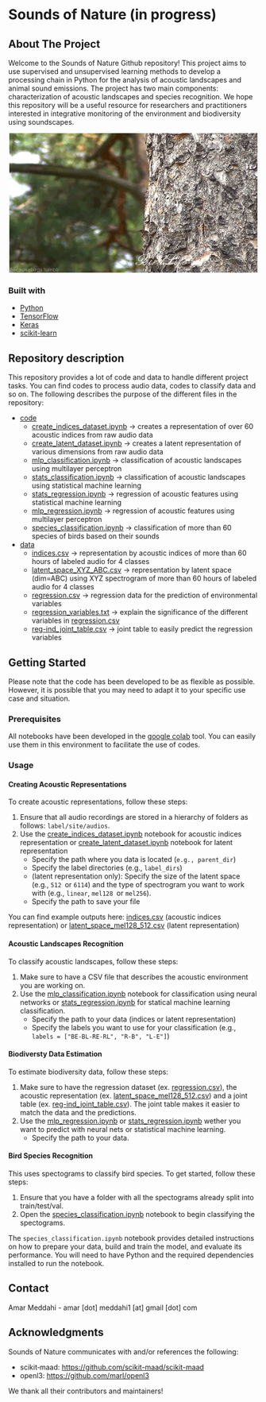# Sounds of Nature (in progress)

## About The Project

Welcome to the Sounds of Nature Github repository! This project aims to use supervised and unsupervised learning methods to develop a processing chain in Python for the analysis of acoustic landscapes and animal sound emissions. The project has two main components: characterization of acoustic landscapes and species recognition. We hope this repository will be a useful resource for researchers and practitioners interested in integrative monitoring of the environment and biodiversity using soundscapes.

<p align="center">
  <img src="assets/welcome.gif" />
</p>

### Built with

* [Python]()
* [TensorFlow](https://www.tensorflow.org/)
* [Keras](https://keras.io/)
* [scikit-learn](https://scikit-learn.org/stable/)

## Repository description

This repository provides a lot of code and data to handle different project tasks. You can find codes to process audio data, codes to classify data and so on. The following describes the purpose of the different files in the repository:

- [code](https://github.com/amarmeddahi/sounds-of-nature/tree/main/code "code")
  - [create_indices_dataset.ipynb](https://github.com/amarmeddahi/sounds-of-nature/blob/main/code/create_indices_dataset.ipynb "create_indices_dataset.ipynb") -> creates a representation of over 60 acoustic indices from raw audio data
  - [create_latent_dataset.ipynb](https://github.com/amarmeddahi/sounds-of-nature/blob/main/code/create_latent_dataset.ipynb "create_latent_dataset.ipynb") -> creates a latent representation of various dimensions from raw audio data
  - [mlp_classification.ipynb](https://github.com/amarmeddahi/sounds-of-nature/blob/main/code/mlp_classification.ipynb "mlp_classification.ipynb") -> classification of acoustic landscapes using multilayer perceptron
  - [stats_classification.ipynb](https://github.com/amarmeddahi/sounds-of-nature/blob/main/code/stats_classification.ipynb "stats_classification.ipynb") -> classification of acoustic landscapes using statistical machine learning
  - [stats_regression.ipynb](https://github.com/amarmeddahi/sounds-of-nature/blob/main/code/stats_regression.ipynb "stats_regression.ipynb") -> regression of acoustic features using statistical machine learning
  - [mlp_regression.ipynb](https://github.com/amarmeddahi/sounds-of-nature/blob/main/code/mlp_regression.ipynb "mlp_regression.ipynb") -> regression of acoustic features using multilayer perceptron
  - [species_classification.ipynb](https://github.com/amarmeddahi/sounds-of-nature/blob/main/code/species_classification.ipynb "species_classification.ipynb") -> classification of more than 60 species of birds based on their sounds
- [data](https://github.com/amarmeddahi/sounds-of-nature/tree/main/data "data")
  - [indices.csv](https://github.com/amarmeddahi/sounds-of-nature/blob/main/data/indices.csv "indices.csv") -> representation by acoustic indices of more than 60 hours of labeled audio for 4 classes
  - [latent_space_XYZ_ABC.csv](https://github.com/amarmeddahi/sounds-of-nature/blob/main/data/latent_space_mel128_512.csv "latent_space_mel128_512.csv") -> representation by latent space (dim=ABC) using XYZ spectrogram of more than 60 hours of labeled audio for 4 classes
  - [regression.csv](https://github.com/amarmeddahi/sounds-of-nature/blob/main/data/regression.csv "regression.csv") -> regression data for the prediction of environmental variables
  - [regression_variables.txt](https://github.com/amarmeddahi/sounds-of-nature/blob/main/data/regression_variables.txt "regression_variables.txt") -> explain the significance of the different variables in [regression.csv](https://github.com/amarmeddahi/sounds-of-nature/blob/main/data/regression.csv "regression.csv")
  - [reg-ind_joint_table.csv](https://github.com/amarmeddahi/sounds-of-nature/blob/main/data/reg-ind_joint_table.csv "reg-ind_joint_table.csv") -> joint table to easily predict the regression variables

## Getting Started

Please note that the code has been developed to be as flexible as possible. However, it is possible that you may need to adapt it to your specific use case and situation.

### Prerequisites

All notebooks have been developed in the [google colab](https://colab.research.google.com/) tool. You can easily use them in this environment to facilitate the use of codes.

### Usage

#### Creating Acoustic Representations

To create acoustic representations, follow these steps:

1. Ensure that all audio recordings are stored in a hierarchy of folders as follows: `label/site/audios`.
2. Use the [create_indices_dataset.ipynb](https://github.com/amarmeddahi/sounds-of-nature/blob/main/code/create_indices_dataset.ipynb "create_indices_dataset.ipynb") notebook for acoustic indices representation or [create_latent_dataset.ipynb](https://github.com/amarmeddahi/sounds-of-nature/blob/main/code/create_latent_dataset.ipynb "create_latent_dataset.ipynb") notebook for latent representation
   * Specify the path where you data is located (`e.g., parent_dir`)
   * Specify the label directories (e.g., `label_dirs`)
   * (latent representation only): Specify the size of the latent space (e.g., `512 `or `6114`) and the type of spectrogram you want to work with (e.g., `linear`, `mel128 `or `mel256`).
   * Specify the path to save your file

You can find example outputs here: [indices.csv](https://github.com/amarmeddahi/sounds-of-nature/blob/main/data/indices.csv "indices.csv") (acoustic indices representation) or [latent_space_mel128_512.csv](https://github.com/amarmeddahi/sounds-of-nature/blob/main/data/latent_space_mel128_512.csv "latent_space_mel128_512.csv") (latent representation)

#### Acoustic Landscapes Recognition

To classify acoustic landscapes, follow these steps:

1. Make sure to have a CSV file that describes the acoustic environment you are working on.
2. Use the [mlp_classification.ipynb](https://github.com/amarmeddahi/sounds-of-nature/blob/main/code/mlp_classification.ipynb "mlp_classification.ipynb") notebook for classification using neural networks or [stats_regression.ipynb](https://github.com/amarmeddahi/sounds-of-nature/blob/main/code/stats_regression.ipynb "stats_regression.ipynb") for statical machine learning classification.
   * Specify the path to your data (indices or latent representation)
   * Specify the labels you want to use for your classification (e.g., `labels = ["BE-BL-RE-RL", "R-B", "L-E"]`)

#### Biodiversty Data Estimation

To estimate biodiversity data, follow these steps:

1. Make sure to have the regression dataset (ex. [regression.csv](https://github.com/amarmeddahi/sounds-of-nature/blob/main/data/regression.csv "regression.csv")), the acoustic representation (ex. [latent_space_mel128_512.csv](https://github.com/amarmeddahi/sounds-of-nature/blob/main/data/latent_space_mel128_512.csv "latent_space_mel128_512.csv")) and a joint table (ex. [reg-ind_joint_table.csv](https://github.com/amarmeddahi/sounds-of-nature/blob/main/data/reg-ind_joint_table.csv "reg-ind_joint_table.csv")). The joint table makes it easier to match the data and the predictions.
2. Use the [mlp_regression.ipynb](https://github.com/amarmeddahi/sounds-of-nature/blob/main/code/mlp_regression.ipynb "mlp_regression.ipynb") or [stats_regression.ipynb](https://github.com/amarmeddahi/sounds-of-nature/blob/main/code/stats_regression.ipynb "stats_regression.ipynb") wether you want to predict with neural nets or statistical machine learning.
   * Specify the path to your data.

#### Bird Species Recognition

This uses spectograms to classify bird species. To get started, follow these steps:

1. Ensure that you have a folder with all the spectograms already split into train/test/val.
2. Open the [species_classification.ipynb](https://github.com/amarmeddahi/sounds-of-nature/blob/main/code/species_classification.ipynb "species_classification.ipynb") notebook to begin classifying the spectograms.

The `species_classification.ipynb` notebook provides detailed instructions on how to prepare your data, build and train the model, and evaluate its performance. You will need to have Python and the required dependencies installed to run the notebook.

## Contact

Amar Meddahi - amar [dot] meddahi1 [at] gmail [dot] com

## Acknowledgments

Sounds of Nature communicates with and/or references the following:

- scikit‐maad: https://github.com/scikit-maad/scikit-maad
- openl3: https://github.com/marl/openl3

We thank all their contributors and maintainers!
